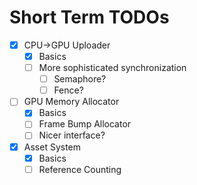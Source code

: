 # Short Term TODOs
- [x] CPU->GPU Uploader
    - [x] Basics
    - [ ] More sophisticated synchronization
        - [ ] Semaphore?
        - [ ] Fence?
- [ ] GPU Memory Allocator
    - [x] Basics
    - [ ] Frame Bump Allocator
    - [ ] Nicer interface?
- [x] Asset System
    - [x] Basics
    - [ ] Reference Counting
